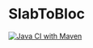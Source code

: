 # SlabToBloc

[![Java CI with Maven](https://github.com/Jescudie/SlabToBloc/actions/workflows/main.yml/badge.svg?branch=master)](https://github.com/Jescudie/SlabToBloc/actions/workflows/main.yml)
